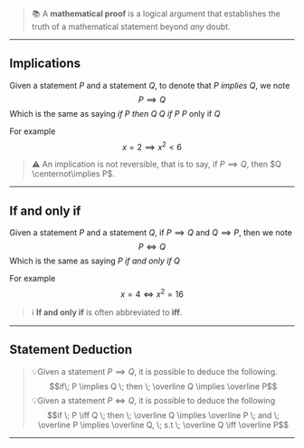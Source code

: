 > 📚 A **mathematical proof** is a logical argument that establishes the truth of a mathematical statement beyond *any* doubt.

---
## Implications

Given a statement $P$ and a statement $Q$, to denote that $P$ *implies* $Q$, we note
$$P \implies Q$$
Which is the same as saying
	*if* $P$ *then* $Q$
	$Q$ *if* $P$
	$P$ only if $Q$

For example
$$x = 2 \implies x^2 < 6$$
> ⚠️ An implication is not reversible, that is to say, if $P \implies Q$, then $Q \centernot\implies P$.

---

## If and only if

Given a statement $P$ and a statement $Q$, if $P \implies Q$ and $Q \implies P$, then we note
$$P \iff Q$$
Which is the same as saying
	$P$ *if and only if* $Q$

For example
$$x = 4 \iff x^2 = 16$$

> ℹ️ **If and only if** is often abbreviated to **iff**.

---

## Statement Deduction

> 💡Given a statement $P \implies Q$, it is possible to deduce the following.
$$if\; P \implies Q \; then \; \overline Q \implies \overline P$$
> 💡Given a statement $P \iff Q$, it is possible to deduce the following
$$if \; P \iff Q \; then \; \overline Q \implies \overline P \; and \; \overline P \implies \overline Q, \; s.t \; \overline Q \iff \overline P$$
---
